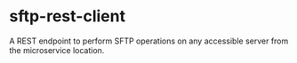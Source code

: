 # sftp-rest-client
A REST endpoint to perform SFTP operations on any accessible server from the microservice location.
